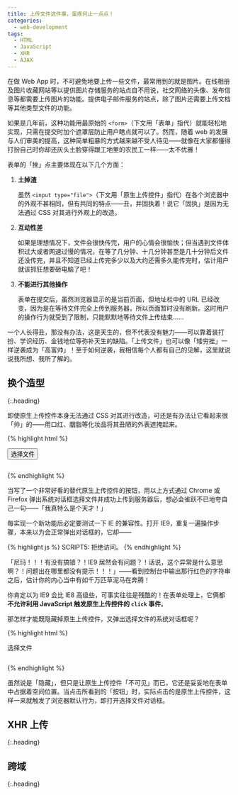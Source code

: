 ```yaml
---
title: 上传文件这件事，蛋疼何止一点点！
categories:
  - web-development
tags:
  - HTML
  - JavaScript
  - XHR
  - AJAX
---
```


在做 Web App 时，不可避免地要上传一些文件，最常用到的就是图片。在线相册及图片收藏网站等以提供图片存储服务的站点自不用说，社交网络的头像、发布信息等都需要上传图片的功能。提供电子邮件服务的站点，除了图片还需要上传文档等其他类型文件的功能。

如果是几年前，这种功能用最原始的 `<form>`（下文用「表单」指代）就能轻松地实现，只需在提交时加个遮罩层防止用户瞎点就可以了。然而，随着 web 的发展与人们审美的提高，这种简单粗暴的方式越来越不受人待见——就像在大家都懂得打扮自己时你却还灰头土脸穿得跟工地里的农民工一样——太不优雅！

表单的「挫」点主要体现在以下几个方面：

1.  **土掉渣**

    虽然 `<input type="file">`（下文用「原生上传控件」指代）在各个浏览器中的外观不甚相同，但有共同的特点——丑，并固执着！说它「固执」是因为无法通过 CSS 对其进行外观上的改造。

2.  **互动性差**

    如果是理想情况下，文件会很快传完，用户的心情会很愉快；但当遇到文件体积过大或者网速过慢的情况，在等了几分钟、十几分钟甚至是几十分钟后文件还没传完，并且不知道已经上传完多少以及大约还需多久能传完时，估计用户就该抓狂想要砸电脑了吧！

3.  **不能进行其他操作**

    表单在提交后，虽然浏览器显示的是当前页面，但地址栏中的 URL 已经改变，因为是在等待文件完全上传到服务器，所以页面暂时没有刷新。这时用户的操作行为就受到了限制，只能默默地等待文件上传结束……

一个人长得丑，那没有办法，这是天生的，但不代表没有魅力——可以靠着装打扮、学识经历、金钱地位等弥补天生的缺陷。「上传文件」也可以像「矮穷挫」一样逆袭成为「高富帅」！至于如何逆袭，我相信每个人都有自己的见解，这里就说说我所想、我所了解的。

## 换个造型
{:.heading}

即使原生上传控件本身无法通过 CSS 对其进行改造，可还是有办法让它看起来很「帅」的——用口红、胭脂等化妆品将其丑陋的外表遮掩起来。

{% highlight html %}
<form action="/upload_file" method="post" enctype="multipart/form-data">
  <button type="button">选择文件</button>
  <input type="file" name="file">
</form>

<style>
  input[type="file"] {
    display: none;
  }
</style>

<script>
  // !!! Include jQuery first
  $(":button").click(function() {
    $(":file").trigger("click");
  });
</script>
{% endhighlight %}

当写了一个非常好看的替代原生上传控件的按钮，用以上方式通过 Chrome 或 Firefox 弹出系统对话框选择文件并成功上传到服务器后，想必会雀跃不已地夸自己一句——「我真特么是个天才！」

每实现一个新功能后必定要测试一下 IE 的兼容性。打开 IE9，重复一遍操作步骤，本来以为会正常弹出对话框的，它却——

{% highlight js %}
SCRIPT5: 拒绝访问。
{% endhighlight %}

「尼玛！！！有没有搞错？！IE9 居然会有问题？！话说，这个异常是什么意思啊？！问题出在哪里都没有提示！！！」——看到控制台中输出那行红色的字符串之后，估计你的内心当中有如千万匹草泥马在奔腾！

你肯定以为 IE9 会比 IE8 高级些，可事实往往是残酷的！在表单处理上，它俩都**不允许利用 JavaScript 触发原生上传控件的 `click` 事件**。

那怎样才能既隐藏掉原生上传控件，又弹出选择文件的系统对话框呢？

{% highlight html %}
<form action="/upload_file" method="post" enctype="multipart/form-data">
  <span>选择文件</span>
  <input type="file" name="file">
</form>

<style>
  form {
    display: inline-block;
    position: relative;
    overflow: hidden;
  }

  input[type="file"] {
    position: absolute;
    top: 0;
    right: 0;
    margin: 0;
    padding: 0;
    font-size: 10em;
    filter: progid:DXImageTransform.Microsoft.Alpha(Opacity=0);
    opacity: 0;
    cursor: pointer;
  }
</style>
{% endhighlight %}

虽然说是「隐藏」，但只是让原生上传控件「不可见」而已，它还是妥妥地在表单中占据着空间位置。当点击所看到的「按钮」时，实际点击的是原生上传控件，这样一来就触发了浏览器默认行为，即打开选择文件对话框。

## XHR 上传
{:.heading}

## 跨域
{:.heading}
